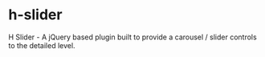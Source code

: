 # h-slider
H Slider - A jQuery based plugin built to provide a carousel / slider controls to the detailed level.
